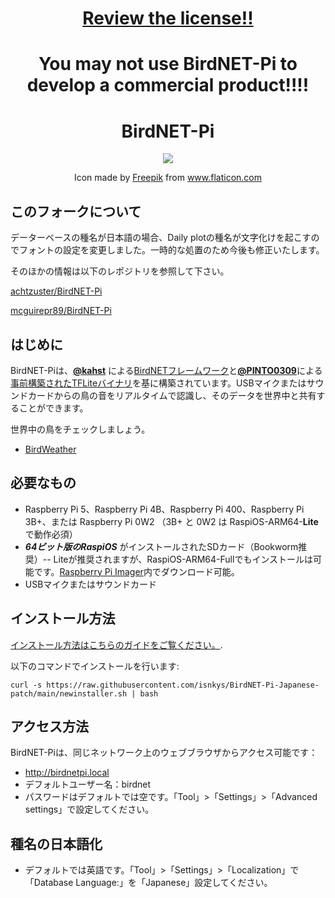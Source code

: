 <h1 align="center"><a href="https://github.com/mcguirepr89/BirdNET-Pi/blob/main/LICENSE">Review the license!!</a></h1>
<h1 align="center">You may not use BirdNET-Pi to develop a commercial product!!!!</h1>
<h1 align="center">
  BirdNET-Pi
</h1>
<p align="center">
  <img src="https://user-images.githubusercontent.com/60325264/140656397-bf76bad4-f110-467c-897d-992ff0f96476.png" />
</p>
<p align="center">
Icon made by <a href="https://www.freepik.com" title="Freepik">Freepik</a> from <a href="https://www.flaticon.com/" title="Flaticon">www.flaticon.com</a>
</p>

## このフォークについて
データーベースの種名が日本語の場合、Daily plotの種名が文字化けを起こすのでフォントの設定を変更しました。一時的な処置のため今後も修正いたします。

そのほかの情報は以下のレポジトリを参照して下さい。

[achtzuster/BirdNET-Pi](https://github.com/Nachtzuster/BirdNET-Pi)

[mcguirepr89/BirdNET-Pi](https://github.com/mcguirepr89/BirdNET-Pi)

## はじめに
BirdNET-Piは、[**@kahst**](https://github.com/kahst) による[BirdNETフレームワーク](https://github.com/kahst/BirdNET-Analyzer)と[**@PINTO0309**](https://github.com/PINTO0309)による[事前構築されたTFLiteバイナリ](https://github.com/PINTO0309/TensorflowLite-bin)を基に構築されています。USBマイクまたはサウンドカードからの鳥の音をリアルタイムで認識し、そのデータを世界中と共有することができます。

世界中の鳥をチェックしましょう。
- [BirdWeather](https://app.birdweather.com)


## 必要なもの
* Raspberry Pi 5、Raspberry Pi 4B、Raspberry Pi 400、Raspberry Pi 3B+、または Raspberry Pi 0W2 （3B+ と 0W2 は RaspiOS-ARM64-**Lite** で動作必須）
* **_64ビット版のRaspiOS_** がインストールされたSDカード（Bookworm推奨）-- Liteが推奨されますが、RaspiOS-ARM64-Fullでもインストールは可能です。[Raspberry Pi Imager](https://www.raspberrypi.com/software/)内でダウンロード可能。
* USBマイクまたはサウンドカード


## インストール方法
[インストール方法はこちらのガイドをご覧ください。](https://github.com/mcguirepr89/BirdNET-Pi/wiki/Installation-Guide). 

以下のコマンドでインストールを行います:
```
curl -s https://raw.githubusercontent.com/isnkys/BirdNET-Pi-Japanese-patch/main/newinstaller.sh | bash
```

## アクセス方法
BirdNET-Piは、同じネットワーク上のウェブブラウザからアクセス可能です：
- http://birdnetpi.local 
- デフォルトユーザー名：birdnet
- パスワードはデフォルトでは空です。「Tool」>「Settings」>「Advanced settings」で設定してください。

## 種名の日本語化
- デフォルトでは英語です。「Tool」>「Settings」>「Localization」で 「Database Language:」を「Japanese」設定してください。

